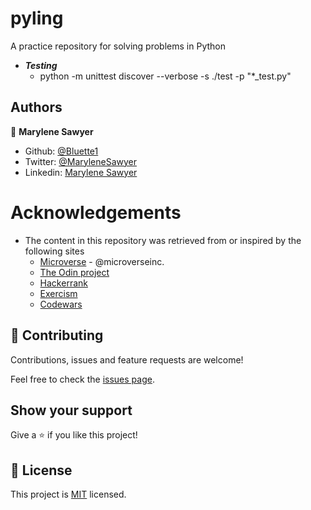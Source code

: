 # pyling
A practice repository for solving problems in Python

* ***Testing***
  - python -m unittest discover --verbose -s ./test -p "*_test.py"

## Authors

👤 **Marylene Sawyer**
- Github: [@Bluette1](https://github.com/Bluette1)
- Twitter: [@MaryleneSawyer](https://twitter.com/MaryleneSawyer)
- Linkedin: [Marylene Sawyer](https://www.linkedin.com/in/marylene-sawyer-b4ba1295/)


# Acknowledgements

- The content in this repository was retrieved from or inspired by the following sites
  - [Microverse](https:www.microverse.org/) - @microverseinc.
  - [The Odin project](https://www.theodinproject.com/courses/ruby-programming)
  - [Hackerrank](https://www.hackerrank.com/)
  - [Exercism](https://exercism.io/tracks/ruby)
  - [Codewars](https://www.codewars.com/)
## 🤝 Contributing

Contributions, issues and feature requests are welcome!

Feel free to check the [issues page](https://github.com/Bluette1/RubySpace/issues).

## Show your support

Give a ⭐️ if you like this project!

## 📝 License

This project is [MIT](https://opensource.org/licenses/MIT) licensed.
